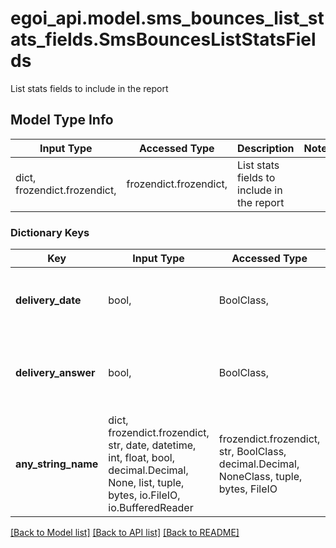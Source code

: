 # egoi_api.model.sms_bounces_list_stats_fields.SmsBouncesListStatsFields

List stats fields to include in the report

## Model Type Info
Input Type | Accessed Type | Description | Notes
------------ | ------------- | ------------- | -------------
dict, frozendict.frozendict,  | frozendict.frozendict,  | List stats fields to include in the report | 

### Dictionary Keys
Key | Input Type | Accessed Type | Description | Notes
------------ | ------------- | ------------- | ------------- | -------------
**delivery_date** | bool,  | BoolClass,  | True to include delivery date, false otherwise | 
**delivery_answer** | bool,  | BoolClass,  | True to include delivery answer, false otherwise | 
**any_string_name** | dict, frozendict.frozendict, str, date, datetime, int, float, bool, decimal.Decimal, None, list, tuple, bytes, io.FileIO, io.BufferedReader | frozendict.frozendict, str, BoolClass, decimal.Decimal, NoneClass, tuple, bytes, FileIO | any string name can be used but the value must be the correct type | [optional]

[[Back to Model list]](../../README.md#documentation-for-models) [[Back to API list]](../../README.md#documentation-for-api-endpoints) [[Back to README]](../../README.md)

